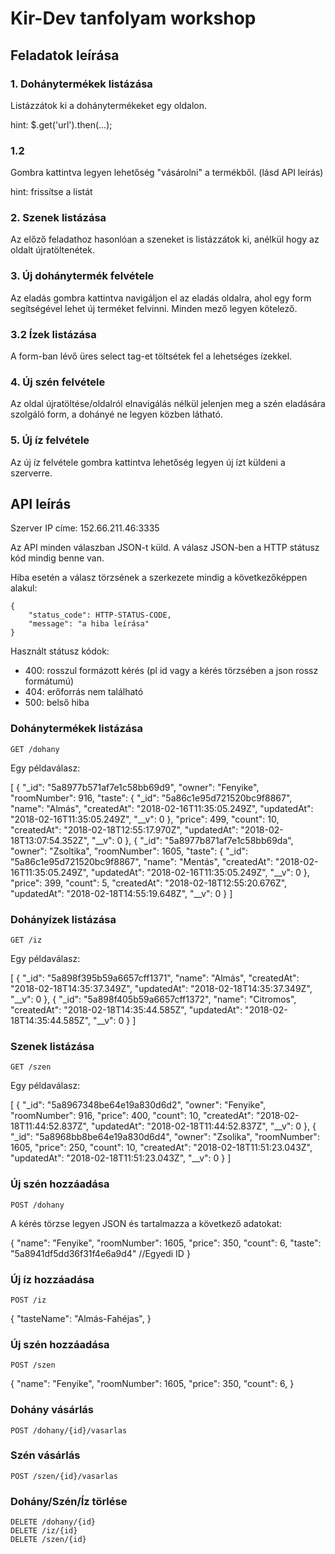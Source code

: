 Kir-Dev tanfolyam workshop
==========================

Feladatok leírása
----------
### 1. Dohánytermékek listázása

Listázzátok ki a dohánytermékeket egy oldalon.

hint: $.get('url').then(...);

### 1.2

Gombra kattintva legyen lehetőség "vásárolni" a termékből. (lásd API leírás)

hint: frissítse a listát

### 2. Szenek listázása

Az előző feladathoz hasonlóan a szeneket is listázzátok ki, anélkül hogy az oldalt újratöltenétek. 

### 3. Új dohánytermék felvétele

Az eladás gombra kattintva navigáljon el az eladás oldalra, ahol egy form segítségével lehet új terméket felvinni. Minden mező legyen kötelező.

### 3.2 Ízek listázása

A form-ban lévő üres select tag-et töltsétek fel a lehetséges ízekkel.

### 4. Új szén felvétele

Az oldal újratöltése/oldalról elnavigálás nélkül jelenjen meg a szén eladására szolgáló form, a dohányé ne legyen közben látható.

### 5. Új íz felvétele

Az új íz felvétele gombra kattintva lehetőség legyen új ízt küldeni a szerverre.



API leírás
----------

Szerver IP címe: 152.66.211.46:3335

Az API minden válaszban JSON-t küld. A válasz JSON-ben a HTTP státusz kód mindig
benne van.

Hiba esetén a válasz törzsének a szerkezete mindig a következőképpen alakul:

    {
        "status_code": HTTP-STATUS-CODE,
        "message": "a hiba leírása"
    }

Használt státusz kódok:

* 400: rosszul formázott kérés (pl id vagy a kérés törzsében a json rossz formátumú)
* 404: erőforrás nem található
* 500: belső hiba

### Dohánytermékek listázása

    GET /dohany

Egy példaválasz:

[
    {
        "_id": "5a8977b571af7e1c58bb69d9",
        "owner": "Fenyike",
        "roomNumber": 916,
        "taste": {
            "_id": "5a86c1e95d721520bc9f8867",
            "name": "Almás",
            "createdAt": "2018-02-16T11:35:05.249Z",
            "updatedAt": "2018-02-16T11:35:05.249Z",
            "__v": 0
        },
        "price": 499,
        "count": 10,
        "createdAt": "2018-02-18T12:55:17.970Z",
        "updatedAt": "2018-02-18T13:07:54.352Z",
        "__v": 0
    },
    {
        "_id": "5a8977b871af7e1c58bb69da",
        "owner": "Zsoltika",
        "roomNumber": 1605,
        "taste": {
            "_id": "5a86c1e95d721520bc9f8867",
            "name": "Mentás",
            "createdAt": "2018-02-16T11:35:05.249Z",
            "updatedAt": "2018-02-16T11:35:05.249Z",
            "__v": 0
        },
        "price": 399,
        "count": 5,
        "createdAt": "2018-02-18T12:55:20.676Z",
        "updatedAt": "2018-02-18T14:55:19.648Z",
        "__v": 0
    }
]

### Dohányízek listázása

    GET /iz

Egy példaválasz:

[
    {
        "_id": "5a898f395b59a6657cff1371",
        "name": "Almás",
        "createdAt": "2018-02-18T14:35:37.349Z",
        "updatedAt": "2018-02-18T14:35:37.349Z",
        "__v": 0
    },
    {
        "_id": "5a898f405b59a6657cff1372",
        "name": "Citromos",
        "createdAt": "2018-02-18T14:35:44.585Z",
        "updatedAt": "2018-02-18T14:35:44.585Z",
        "__v": 0
    }
]

### Szenek listázása

    GET /szen

Egy példaválasz:

[
    {
        "_id": "5a8967348be64e19a830d6d2",
        "owner": "Fenyike",
        "roomNumber": 916,
        "price": 400,
        "count": 10,
        "createdAt": "2018-02-18T11:44:52.837Z",
        "updatedAt": "2018-02-18T11:44:52.837Z",
        "__v": 0
    },
    {
        "_id": "5a8968bb8be64e19a830d6d4",
        "owner": "Zsolika",
        "roomNumber": 1605,
        "price": 250,
        "count": 10,
        "createdAt": "2018-02-18T11:51:23.043Z",
        "updatedAt": "2018-02-18T11:51:23.043Z",
        "__v": 0
    }
]

### Új szén hozzáadása

    POST /dohany

A kérés törzse legyen JSON és tartalmazza a következő adatokat:

{
        "name": "Fenyike",
        "roomNumber": 1605,
        "price": 350,
        "count": 6,
        "taste": "5a8941df5dd36f31f4e6a9d4"  //Egyedi ID
}

### Új íz hozzáadása

    POST /iz

{
        "tasteName": "Almás-Fahéjas",
}

### Új szén hozzáadása

    POST /szen

{
        "name": "Fenyike",
        "roomNumber": 1605,
        "price": 350,
        "count": 6,
}

### Dohány vásárlás

    POST /dohany/{id}/vasarlas

### Szén vásárlás

    POST /szen/{id}/vasarlas

### Dohány/Szén/Íz törlése

    DELETE /dohany/{id}
    DELETE /iz/{id}
    DELETE /szen/{id}

